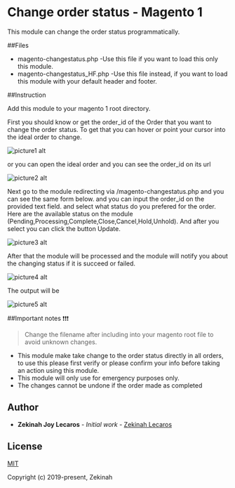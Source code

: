 # Change order status - Magento 1

This module can change the order status programmatically.

##Files

* magento-changestatus.php
	-Use this file if you want to load this only this module.
* magento-changestatus_HF.php
	-Use this file instead, if you want to load this module with your default header and footer.

##Instruction

Add this module to your magento 1 root directory.

First you should know or get the order_id of the Order that you want to change the order status. To get that you can hover or point your cursor into the ideal order to change.

![picture1 alt](https://www.screencast.com/t/TJElwz5NNiG7)

or you can open the ideal order and you can see the order_id on its url

![picture2 alt](https://www.screencast.com/t/xFManLWCx)

Next go to the module redirecting via /magento-changestatus.php and you can see the same form below. and you can input the order_id on the provided text field. and select what status do you prefered for the order. Here are the available status on the module (Pending,Processing,Complete,Close,Cancel,Hold,Unhold). And after you select you can click the button Update.

![picture3 alt](https://www.screencast.com/t/HEwww8iAWZ5G)

After that the module will be processed and the module will notify you about the changing status if it is succeed or failed.

![picture4 alt](https://www.screencast.com/t/dFcDn4OR)

The output will be

![picture5 alt](https://www.screencast.com/t/aHPxmubyO0f)

##Important notes :exclamation::exclamation::exclamation:

> Change the filename after including into your magento root file to avoid unknown changes.

* This module make take change to the order status directly in all orders, to use this please first verify or please confirm your info before taking an action using this module.
* This module will only use for emergency purposes only.
* The changes cannot be undone if the order made as completed

## Author

* **Zekinah Joy Lecaros** - *Initial work* - [Zekinah Lecaros](https://github.com/zekinah)

## License

[MIT](http://opensource.org/licenses/MIT)

Copyright (c) 2019-present, Zekinah